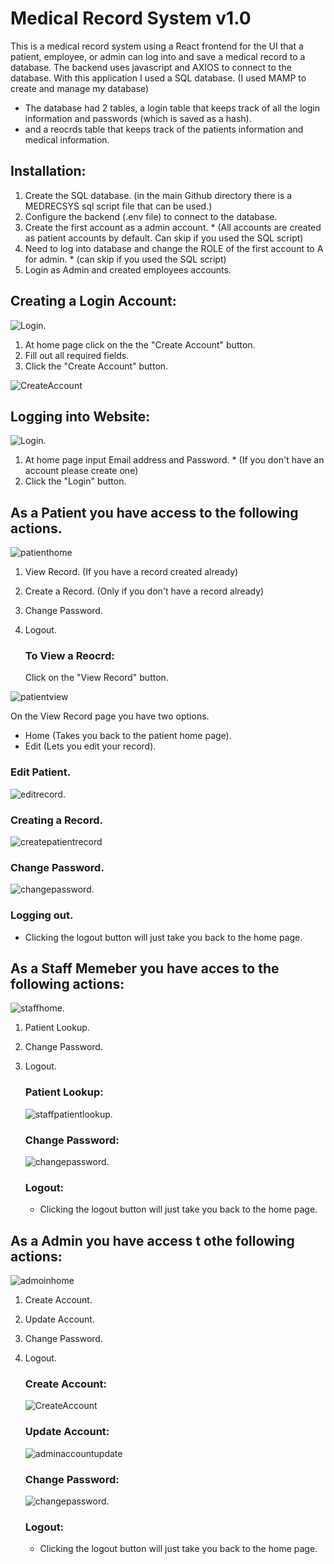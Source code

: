 # Medical Record System v1.0

This is a medical record system using a React frontend for the UI that a patient, employee, or admin can log into and save a medical record to a database.
The backend uses javascript and AXIOS to connect to the database.
With this application I used a SQL database. (I used MAMP to create and manage my database)
  - The database had 2 tables, a login table that keeps track of all the login information and passwords (which is saved as a hash).
  - and a reocrds table that keeps track of the patients information and medical information.

## Installation:
  1. Create the SQL database. (in the main Github directory there is a MEDRECSYS sql script file that can be used.)
  2. Configure the backend (.env file) to connect to the database. 
  3. Create the first account as a admin account. * (All accounts are created as patient accounts by default. Can skip if you used the SQL script)
  4. Need to log into database and change the ROLE of the first account to A for admin. * (can skip if you used the SQL script)
  5. Login as Admin and created employees accounts.



## Creating a Login Account:
![Login](screenshots/login.png).
 1. At home page click on the the "Create Account" button.
 2. Fill out all required fields.
 3. Click the "Create Account" button.
    
![CreateAccount](screenshots/create_account.png)

## Logging into Website:
![Login](screenshots/login.png).
  1. At home page input Email address and Password. * (If you don't have an account please create one)
  2. Click the "Login" button.


## As a Patient you have access to the following actions.
 ![patienthome](screenshots/patienthome.png)
1. View Record. (If you have a record created already)
2. Create a Record. (Only if you don't have a record already)
3. Change Password.
4. Logout.

   ### To View a Reocrd:
   Click on the "View Record" button.
   
  ![patientview](screenshots/viewrecord.png)
  
  On the View Record page you have two options.
  - Home (Takes you back to the patient home page).
  - Edit (Lets you edit your record).

  ### Edit Patient.
  ![editrecord](screenshots/editrecord.png).
  
  ### Creating a Record.
  ![createpatientrecord](screenshots/createpatientrecord.png)
  
  ### Change Password.
  ![changepassword](screenshots/changepw.png).
  
  ### Logging out.
  - Clicking the logout button will just take you back to the home page. 


## As a Staff Memeber you have acces to the following actions:
![staffhome](screenshots/staffhome.png).
1. Patient Lookup.
2. Change Password.
3. Logout.
   
   ### Patient Lookup:
   ![staffpatientlookup](screenshots/staffpatientlookup.png).

   ### Change Password:
   ![changepassword](screenshots/changepw.png).

   ### Logout:
     - Clicking the logout button will just take you back to the home page.


## As a Admin you have access t othe following actions:
![admoinhome](screenshots/adminhome.png)
1. Create Account.
2. Update Account.
3. Change Password.
4. Logout.

   ### Create Account:
   ![CreateAccount](screenshots/create_account.png)

   ### Update Account:
   ![adminaccountupdate](screenshots/adminupdateaccount.png)

   ### Change Password:
     ![changepassword](screenshots/changepw.png).

   ### Logout:
     - Clicking the logout button will just take you back to the home page.

